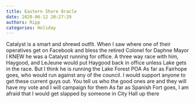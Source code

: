 ```yaml
---
title: Eastern Shore Oracle
date: 2020-06-12 20:27:29
authors: Ripp
categories: Holiday
---
```


 Catalyst is a smart and shrewd outfit.   When I saw where one of their operatives get on Facebook and bless the retired Colonel for Daphne Mayor I KNEW he was a Catalyst running for office.   A three way race with him, Haygood, and LeJeune would put Haygood back in office unless Lake gets in the race.  But I think he is running the Lake Forest POA
As far as Fairhope goes, who would run against any of the council.  I would support anyone to get these current guys out. You tell us who the good ones are and they will have my vote and I will campaign for them
As far as Spanish Fort goes, I am afraid that I would get slapped by someone in City  Hall up there
